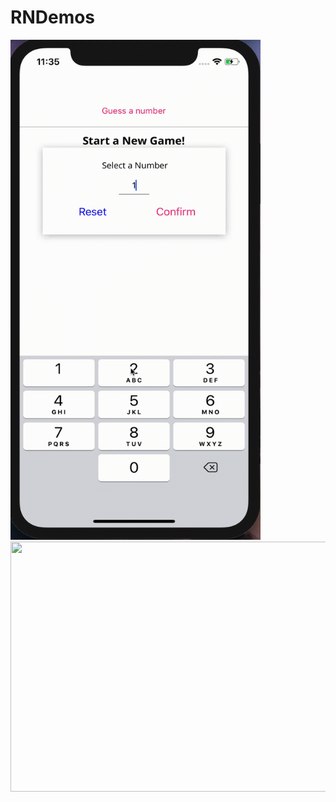 # RNDemos

 <img src="https://github.com/StevenZhang0116/RNDemos/blob/main/Demos/Demo1.gif" width = "400" height = "800" /> <img src="https://github.com/StevenZhang0116/RNDemos/blob/main/Demos/Demo2.gif" width = "800" height = "400" /> 

